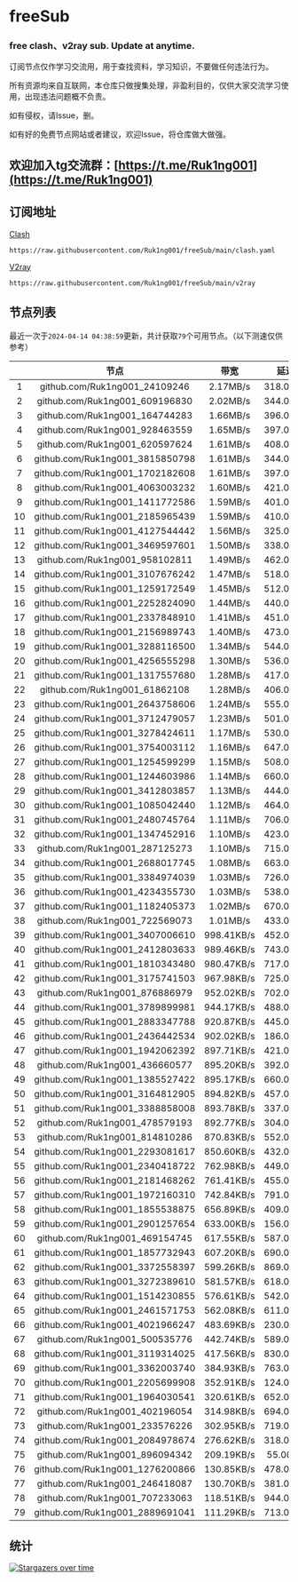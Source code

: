 # freeSub
### free clash、v2ray sub. Update at anytime.

订阅节点仅作学习交流用，用于查找资料，学习知识，不要做任何违法行为。

所有资源均来自互联网，本仓库只做搜集处理，非盈利目的，仅供大家交流学习使用，出现违法问题概不负责。

如有侵权，请Issue，删。

如有好的免费节点网站或者建议，欢迎Issue，将仓库做大做强。

## 欢迎加入tg交流群：[https://t.me/Ruk1ng001](https://t.me/Ruk1ng001)

## 订阅地址
[Clash](https://raw.githubusercontent.com/Ruk1ng001/freeSub/main/clash.yaml)
```
https://raw.githubusercontent.com/Ruk1ng001/freeSub/main/clash.yaml
```
[V2ray](https://raw.githubusercontent.com/Ruk1ng001/freeSub/main/v2ray)
```
https://raw.githubusercontent.com/Ruk1ng001/freeSub/main/v2ray
```

## 节点列表

最近一次于`2024-04-14 04:38:59`更新，共计获取`79`个可用节点。（以下测速仅供参考）

|  | 节点 | 带宽 | 延迟 |
|:-:|:--:|:--:|:--:|
 | 1 | github.com/Ruk1ng001_24109246 | 2.17MB/s | 318.00ms |
 | 2 | github.com/Ruk1ng001_609196830 | 2.02MB/s | 344.00ms |
 | 3 | github.com/Ruk1ng001_164744283 | 1.66MB/s | 396.00ms |
 | 4 | github.com/Ruk1ng001_928463559 | 1.65MB/s | 397.00ms |
 | 5 | github.com/Ruk1ng001_620597624 | 1.61MB/s | 408.00ms |
 | 6 | github.com/Ruk1ng001_3815850798 | 1.61MB/s | 344.00ms |
 | 7 | github.com/Ruk1ng001_1702182608 | 1.61MB/s | 397.00ms |
 | 8 | github.com/Ruk1ng001_4063003232 | 1.60MB/s | 421.00ms |
 | 9 | github.com/Ruk1ng001_1411772586 | 1.59MB/s | 401.00ms |
 | 10 | github.com/Ruk1ng001_2185965439 | 1.59MB/s | 410.00ms |
 | 11 | github.com/Ruk1ng001_4127544442 | 1.56MB/s | 325.00ms |
 | 12 | github.com/Ruk1ng001_3469597601 | 1.50MB/s | 338.00ms |
 | 13 | github.com/Ruk1ng001_958102811 | 1.49MB/s | 462.00ms |
 | 14 | github.com/Ruk1ng001_3107676242 | 1.47MB/s | 518.00ms |
 | 15 | github.com/Ruk1ng001_1259172549 | 1.45MB/s | 512.00ms |
 | 16 | github.com/Ruk1ng001_2252824090 | 1.44MB/s | 440.00ms |
 | 17 | github.com/Ruk1ng001_2337848910 | 1.41MB/s | 451.00ms |
 | 18 | github.com/Ruk1ng001_2156989743 | 1.40MB/s | 473.00ms |
 | 19 | github.com/Ruk1ng001_3288116500 | 1.34MB/s | 544.00ms |
 | 20 | github.com/Ruk1ng001_4256555298 | 1.30MB/s | 536.00ms |
 | 21 | github.com/Ruk1ng001_1317557680 | 1.28MB/s | 417.00ms |
 | 22 | github.com/Ruk1ng001_61862108 | 1.28MB/s | 406.00ms |
 | 23 | github.com/Ruk1ng001_2643758606 | 1.24MB/s | 555.00ms |
 | 24 | github.com/Ruk1ng001_3712479057 | 1.23MB/s | 501.00ms |
 | 25 | github.com/Ruk1ng001_3278424611 | 1.17MB/s | 530.00ms |
 | 26 | github.com/Ruk1ng001_3754003112 | 1.16MB/s | 647.00ms |
 | 27 | github.com/Ruk1ng001_1254599299 | 1.15MB/s | 508.00ms |
 | 28 | github.com/Ruk1ng001_1244603986 | 1.14MB/s | 660.00ms |
 | 29 | github.com/Ruk1ng001_3412803857 | 1.13MB/s | 444.00ms |
 | 30 | github.com/Ruk1ng001_1085042440 | 1.12MB/s | 464.00ms |
 | 31 | github.com/Ruk1ng001_2480745764 | 1.11MB/s | 706.00ms |
 | 32 | github.com/Ruk1ng001_1347452916 | 1.10MB/s | 423.00ms |
 | 33 | github.com/Ruk1ng001_287125273 | 1.10MB/s | 715.00ms |
 | 34 | github.com/Ruk1ng001_2688017745 | 1.08MB/s | 663.00ms |
 | 35 | github.com/Ruk1ng001_3384974039 | 1.03MB/s | 726.00ms |
 | 36 | github.com/Ruk1ng001_4234355730 | 1.03MB/s | 538.00ms |
 | 37 | github.com/Ruk1ng001_1182405373 | 1.02MB/s | 670.00ms |
 | 38 | github.com/Ruk1ng001_722569073 | 1.01MB/s | 433.00ms |
 | 39 | github.com/Ruk1ng001_3407006610 | 998.41KB/s | 452.00ms |
 | 40 | github.com/Ruk1ng001_2412803633 | 989.46KB/s | 743.00ms |
 | 41 | github.com/Ruk1ng001_1810343480 | 980.47KB/s | 717.00ms |
 | 42 | github.com/Ruk1ng001_3175741503 | 967.98KB/s | 725.00ms |
 | 43 | github.com/Ruk1ng001_876886979 | 952.02KB/s | 702.00ms |
 | 44 | github.com/Ruk1ng001_3789899981 | 944.17KB/s | 488.00ms |
 | 45 | github.com/Ruk1ng001_2883347788 | 920.87KB/s | 445.00ms |
 | 46 | github.com/Ruk1ng001_2436442534 | 902.02KB/s | 186.00ms |
 | 47 | github.com/Ruk1ng001_1942062392 | 897.71KB/s | 421.00ms |
 | 48 | github.com/Ruk1ng001_436660577 | 895.20KB/s | 392.00ms |
 | 49 | github.com/Ruk1ng001_1385527422 | 895.17KB/s | 660.00ms |
 | 50 | github.com/Ruk1ng001_3164812905 | 894.82KB/s | 457.00ms |
 | 51 | github.com/Ruk1ng001_3388858008 | 893.78KB/s | 337.00ms |
 | 52 | github.com/Ruk1ng001_478579193 | 892.77KB/s | 304.00ms |
 | 53 | github.com/Ruk1ng001_814810286 | 870.83KB/s | 552.00ms |
 | 54 | github.com/Ruk1ng001_2293081617 | 850.60KB/s | 432.00ms |
 | 55 | github.com/Ruk1ng001_2340418722 | 762.98KB/s | 449.00ms |
 | 56 | github.com/Ruk1ng001_2181468262 | 761.41KB/s | 455.00ms |
 | 57 | github.com/Ruk1ng001_1972160310 | 742.84KB/s | 791.00ms |
 | 58 | github.com/Ruk1ng001_1855538875 | 656.89KB/s | 409.00ms |
 | 59 | github.com/Ruk1ng001_2901257654 | 633.00KB/s | 156.00ms |
 | 60 | github.com/Ruk1ng001_469154745 | 617.55KB/s | 587.00ms |
 | 61 | github.com/Ruk1ng001_1857732943 | 607.20KB/s | 690.00ms |
 | 62 | github.com/Ruk1ng001_3372558397 | 599.26KB/s | 869.00ms |
 | 63 | github.com/Ruk1ng001_3272389610 | 581.57KB/s | 618.00ms |
 | 64 | github.com/Ruk1ng001_1514230855 | 576.61KB/s | 542.00ms |
 | 65 | github.com/Ruk1ng001_2461571753 | 562.08KB/s | 611.00ms |
 | 66 | github.com/Ruk1ng001_4021966247 | 483.69KB/s | 230.00ms |
 | 67 | github.com/Ruk1ng001_500535776 | 442.74KB/s | 589.00ms |
 | 68 | github.com/Ruk1ng001_3119314025 | 417.56KB/s | 830.00ms |
 | 69 | github.com/Ruk1ng001_3362003740 | 384.93KB/s | 763.00ms |
 | 70 | github.com/Ruk1ng001_2205699908 | 352.91KB/s | 124.00ms |
 | 71 | github.com/Ruk1ng001_1964030541 | 320.61KB/s | 652.00ms |
 | 72 | github.com/Ruk1ng001_402196054 | 314.98KB/s | 694.00ms |
 | 73 | github.com/Ruk1ng001_233576226 | 302.95KB/s | 719.00ms |
 | 74 | github.com/Ruk1ng001_2084978674 | 276.62KB/s | 318.00ms |
 | 75 | github.com/Ruk1ng001_896094342 | 209.19KB/s | 55.00ms |
 | 76 | github.com/Ruk1ng001_1276200866 | 130.85KB/s | 478.00ms |
 | 77 | github.com/Ruk1ng001_246418087 | 130.70KB/s | 381.00ms |
 | 78 | github.com/Ruk1ng001_707233063 | 118.51KB/s | 944.00ms |
 | 79 | github.com/Ruk1ng001_2889691041 | 111.29KB/s | 713.00ms |


## 统计

[![Stargazers over time](https://starchart.cc/Ruk1ng001/freeSub.svg)](https://starchart.cc/Ruk1ng001/freeSub)

